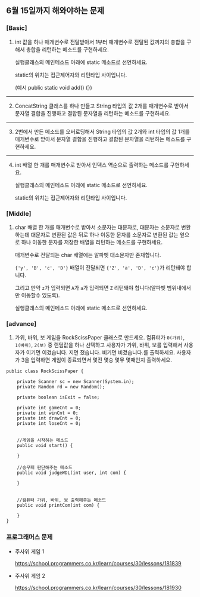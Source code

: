 ## 6월 15일까지 해와야하는 문제

### [Basic] 
1. int 값을 하나 매개변수로 전달받아서 1부터 매개변수로 전달된 값까지의 총합을 구해서 총합을 리턴하는 메소드를 구현하세요. 

    실행클래스의 메인메소드 아래에 static 메소드로 선언하세요. 

    static의 위치는 접근제어자와 리턴타입 사이입니다. 

    (예시 public static void add() {})

---

2. ConcatString 클래스를 하나 만들고 String 타입의 값 2개를 매개변수로 받아서 문자열 결합을 진행하고 결합된 문자열을 리턴하는 메소드를 구현하세요.

---

3. 2번에서 만든 메소드를 오버로딩해서 String 타입의 값 2개와 int 타입의 값 1개를 매개변수로 받아서 문자열 결합을 진행하고 결합된 문자열을 리턴하는 메소드를 구현하세요.

---

4. int 배열 한 개를 매개변수로 받아서 인덱스 역순으로 출력하는 메소드를 구현하세요.

    실행클래스의 메인메소드 아래에 static 메소드로 선언하세요.

    static의 위치는 접근제어자와 리턴타입 사이입니다.


### [Middle]

1. char 배열 한 개를 매개변수로 받아서 소문자는 대문자로, 대문자는 소문자로 변환하는데 대문자로 변환된 값은 뒤로 하나 이동한 문자를 소문자로 변환된 값는 앞으로 하나 이동한 문자를 저장한 배열을 리턴하는 메소드를 구현하세요.

    매개변수로 전달되는 char 배열에는 알파벳 대소문자만 존재합니다. 

    `{'y', 'B', 'c', 'D'}` 배열이 전달되면 `{'Z', 'a', 'D', 'c'}`가 리턴돼야 합니다. 

    그리고 만약 `z`가  입력되면 `A`가 `a`가 입력되면 `Z` 리턴돼야 합니다(알파벳 범위내에서만 이동할수 있도록). 

    실행클래스의 메인메소드 아래에 static 메소드로 선언하세요.


### [advance]
1. 가위, 바위, 보 게임을 RockScissPaper 클래스로 만드세요.
   컴퓨터가 `0(가위)`, `1(바위)`, `2(보)` 중 랜덤값을 하나 선택하고
   사용자가 가위, 바위, 보를 입력해서 사용자가 이기면 이겼습니다. 지면 졌습니다. 비기면 비겼습니다.를 출력하세요.
   사용자가 3을 입력하면 게임이 종료되면서 몇전 몇승 몇무 몇패인지 출력하세요.
```
public class RockScissPaper {

	private Scanner sc = new Scanner(System.in);
	private Random rd = new Random();

	private boolean isExit = false;

	private int gameCnt = 0;
	private int winCnt = 0;
	private int drawCnt = 0;
	private int loseCnt = 0;

	
	//게임을 시작하는 메소드
	public void start() {

	}

	//승무패 판단해주는 메소드
	public void judgeWDL(int user, int com) {

	}


	//컴퓨터 가위, 바위, 보 출력해주는 메소드
	public void printCom(int com) {

	}
}
```
### 프로그래머스 문제
+ 주사위 게임 1

  https://school.programmers.co.kr/learn/courses/30/lessons/181839
+ 주사위 게임 2

  https://school.programmers.co.kr/learn/courses/30/lessons/181930
